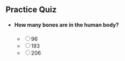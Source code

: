 <h2>Practice Quiz</h2>
<ul class="quiz">
  <li>
      <h4>How many bones are in the human body?</h4>
      <ul class="choices">
          <li>
              <label
                  ><input type="radio" name="question0" value="A" /><span
                      >96</span
                  ></label
              >
          </li>
          <li>
              <label
                  ><input type="radio" name="question0" value="B" /><span
                      >193</span
                  ></label
              >
          </li>
          <li>
              <label
                  ><input type="radio" name="question0" value="C" /><span
                      >206</span
                  ></label
              >
          </li>

